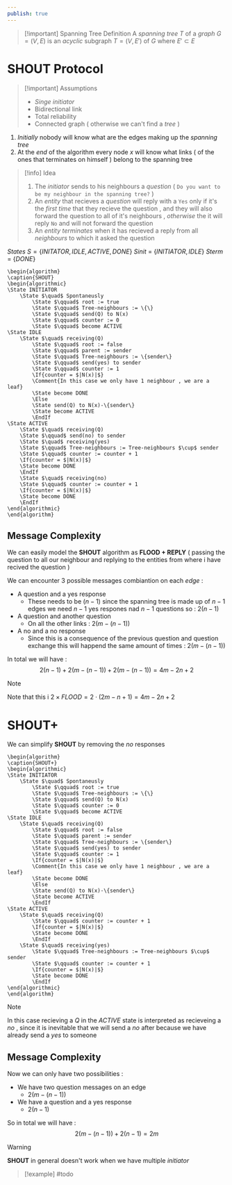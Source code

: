 ```yaml
---
publish: true
---
```

>[!important] Spanning Tree Definition
>A *spanning tree* $T$ of a *graph* $G=(V,E)$ is an *acyclic* subgraph $T=(V,E')$ of $G$ where $E' \subset E$
# SHOUT Protocol

>[!important] Assumptions
>+ *Singe* *initiator* 
>+ Bidirectional link
>+ Total reliability
>+ Connected graph ( otherwise we can't find a *tree* )

1. *Initially* nobody will know what are the edges making up the *spanning tree* 
2. At the *end* of the algorithm every node $x$ will know what links ( of the ones that terminates on himself ) belong to the spanning tree

>[!info] Idea
>1. The *initiator* sends to his neighbours a *question* ( `Do you want to be my neighbour in the spanning tree?` )
>2. An *entity* that recieves a *question* will reply with a `Yes` only if it's the *first time* that they recieve the question , and they will also forward the question to all of it's neighbours , *otherwise* the it will reply `No` and will not forward the question
>3. An *entity* *terminates* when it has recieved a reply from all *neighbours* to which it asked the question

*States* $S=\{INITATOR,IDLE,ACTIVE,DONE\}$
*Sinit* = $\{INITIATOR,IDLE\}$
*Sterm* = $\{DONE\}$

```pseudo
\begin{algorithm}
\caption{SHOUT}
\begin{algorithmic}
\State INITIATOR
	\State $\quad$ Spontaneusly
		\State $\qquad$ root := true
		\State $\qquad$ Tree-neighbours := \{\}
		\State $\qquad$ send(Q) to N(x)
		\State $\qquad$ counter := 0
		\State $\qquad$ become ACTIVE
\State IDLE
	\State $\quad$ receiving(Q)
		\State $\qquad$ root := false
		\State $\qquad$ parent := sender
		\State $\qquad$ Tree-neighbours := \{sender\}
		\State $\qquad$ send(yes) to sender
		\State $\qquad$ counter := 1
		\If{counter = $|N(x)|$} 
		\Comment{In this case we only have 1 neighbour , we are a leaf}
		\State become DONE
        \Else 
        \State send(Q) to N(x)-\{sender\}
        \State become ACTIVE
        \EndIf
\State ACTIVE 
	\State $\quad$ receiving(Q)
	\State $\qquad$ send(no) to sender
	\State $\quad$ receiving(yes)
	\State $\qquad$ Tree-neighbours := Tree-neighbours $\cup$ sender
	\State $\qquad$ counter := counter + 1
	\If{counter = $|N(x)|$}
	\State become DONE
    \EndIf
	\State $\quad$ receiving(no)
	\State $\qquad$ counter := counter + 1
	\If{counter = $|N(x)|$}
	\State become DONE
    \EndIf
\end{algorithmic}
\end{algorithm}
```
## Message Complexity

We can easily model the **SHOUT** algorithm as **FLOOD + REPLY** ( passing the question to all our neighbour and replying to the entities from where i have recived the question )

We can encounter $3$ possible messages combiantion on each *edge* : 
+ A question and a yes response
	+ These needs to be $(n-1)$ since the spanning tree is made up of $n-1$ edges we need $n-1$ yes respones nad $n-1$ questions so : $2(n-1)$
+ A question and another question
	+ On all the other links : $2(m-(n-1))$
+ A no and a no response 
	+ Since this is a consequence of the previous question and question exchange this will happend the same amount of times : $2(m-(n-1))$

In total we will have : 
$$2(n-1) + 2(m-(n-1)) + 2(m-(n-1)) = 4m -2n +2$$

>[!note] 
>Note that this i $2 \times FLOOD = 2 \cdot (2m -n +1) = 4m-2n+2$ 

# SHOUT+

We can simplify **SHOUT** by removing the $no$ responses

```pseudo
\begin{algorithm}
\caption{SHOUT+}
\begin{algorithmic}
\State INITIATOR
	\State $\quad$ Spontaneusly
		\State $\qquad$ root := true
		\State $\qquad$ Tree-neighbours := \{\}
		\State $\qquad$ send(Q) to N(x)
		\State $\qquad$ counter := 0
		\State $\qquad$ become ACTIVE
\State IDLE
	\State $\quad$ receiving(Q)
		\State $\qquad$ root := false
		\State $\qquad$ parent := sender
		\State $\qquad$ Tree-neighbours := \{sender\}
		\State $\qquad$ send(yes) to sender
		\State $\qquad$ counter := 1
		\If{counter = $|N(x)|$} 
		\Comment{In this case we only have 1 neighbour , we are a leaf}
		\State become DONE
        \Else 
        \State send(Q) to N(x)-\{sender\}
        \State become ACTIVE
        \EndIf
\State ACTIVE 
	\State $\quad$ receiving(Q)
		\State $\qquad$ counter := counter + 1
		\If{counter = $|N(x)|$}
		\State become DONE
	    \EndIf
	\State $\quad$ receiving(yes)
		\State $\qquad$ Tree-neighbours := Tree-neighbours $\cup$ sender
		\State $\qquad$ counter := counter + 1
		\If{counter = $|N(x)|$}
		\State become DONE
	    \EndIf
\end{algorithmic}
\end{algorithm}
```

>[!note] 
>In this case recieving a $Q$ in the $ACTIVE$ state is interpreted as recieveing a $no$ , since it is inevitable that we will send a $no$ after because we have already send a $yes$ to someone

## Message Complexity

Now we can only have two possibilities : 
+ We have two question messages on an edge
	+ $2(m-(n-1))$
+ We have a question and a yes response
	+ $2(n-1)$

So in total we will have : 
$$2(m-(n-1))+2(n-1) = 2m$$

>[!warning] 
>**SHOUT** in general doesn't work when we have multiple *initiator*
>>[!example] 
>>#todo



